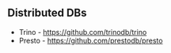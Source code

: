 ## Distributed DBs

* Trino - <https://github.com/trinodb/trino>
* Presto - <https://github.com/prestodb/presto>